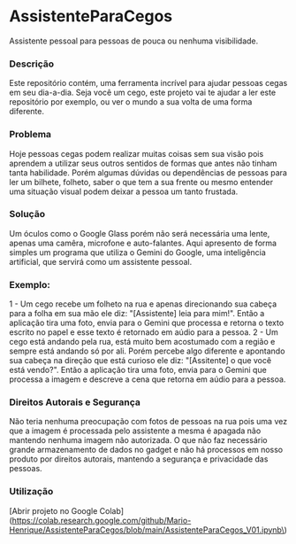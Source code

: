 # AssistenteParaCegos
Assistente pessoal para pessoas de pouca ou nenhuma visibilidade.

### Descrição
  Este repositório contém, uma ferramenta incrível para ajudar pessoas cegas em seu dia-a-dia. Seja você um cego, este projeto vai te ajudar a ler este repositório por exemplo, ou ver o mundo a sua volta de uma forma diferente.

### Problema
  Hoje pessoas cegas podem realizar muitas coisas sem sua visão pois aprendem a utilizar seus outros sentidos de formas que antes não tinham tanta habilidade. Porém algumas dúvidas ou dependências de pessoas para ler um bilhete, folheto, saber o que tem a sua frente ou mesmo entender uma situação visual podem deixar a pessoa um tanto frustada.

### Solução
  Um óculos como o Google Glass porém não será necessária uma lente, apenas uma camêra, microfone e auto-falantes. Aqui apresento de forma simples um programa que utiliza o Gemini do Google, uma inteligência artificial, que servirá como um assistente pessoal.

### Exemplo:

  1 - Um cego recebe um folheto na rua e apenas direcionando sua cabeça para a folha em sua mão ele diz: "[Assistente] leia para mim!". Então a aplicação tira uma foto, envia para o Gemini que processa e retorna o texto escrito no papel e esse texto é retornado em aúdio para a pessoa.
  2 - Um cego está andando pela rua, está muito bem acostumado com a região e sempre está andando só por ali. Porém percebe algo diferente e apontando sua cabeça na direção que está curioso ele diz: "[Assitente] o que você está vendo?". Então a aplicação tira uma foto, envia para o Gemini que processa a imagem e descreve a cena que retorna em aúdio para a pessoa.

### Direitos Autorais e Segurança
  Não teria nenhuma preocupação com fotos de pessoas na rua pois uma vez que a imagem é processada pelo assistente a mesma é apagada não mantendo nenhuma imagem não autorizada. O que não faz necessário grande armazenamento de dados no gadget e não há processos em nosso produto por direitos autorais, mantendo a segurança e privacidade das pessoas.

### Utilização
[Abrir projeto no Google Colab](https://colab.research.google.com/github/Mario-Henrique/AssistenteParaCegos/blob/main/AssistenteParaCegos_V01.ipynb\)
